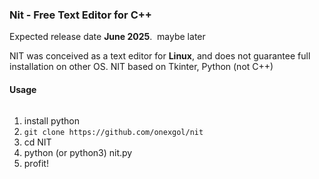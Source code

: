 ### **Nit - Free Text Editor for C++**

Expected release date **June 2025**.  maybe later 

NIT was conceived as a text editor for **Linux**, and does not guarantee full installation on other OS.
NIT based on Tkinter, Python (not C++)

#### **Usage**

######

1.  install python
2.  `git clone https://github.com/onexgol/nit`
3.  cd NIT
4.  python (or python3) nit.py
5.  profit!
